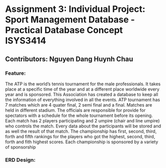 # Assignment 3: Individual Project: Sport Management Database - Practical Database Concept ISYS3414
## Contributors: Nguyen Dang Huynh Chau

### Feature: 
The ATP is the world’s tennis tournament for the male professionals. It takes place at
a specific time of the year and at a different place worldwide every year and is
sponsored. This Association has created a database to keep all the information of
everything involved in all the events.
ATP tournament has 7 matches which are 4 quater final, 2 semi final and a final.
Matches are held in different stadium. The officials are responsible for provide for
spectators with a schedule for the whole tournament before its opening. Each match
has 2 players participating and 2 umpire (chair and line umpire) who controls the
match. Every data about the participants will be stored and as well the result of that
match.
The championship has first, second, third, forth and fifth rankings for the players who
got the highest, second, third, forth and fith highest scores. Each championship is
sponsored by a variety of sponsorship

### ERD Design:
